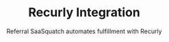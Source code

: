 ---
title: Recurly Integration
logo: recurly-integration.png
isHighlighted: false
highlights: |
    Recurly is a fantastic subscrition management tool. Referral SaaSquatch's Recurly integration uses Recurly to automatically create new referral codes, track referred subscriptions and give people discounts.
subtitle: Referral SaaSquatch automates fulfillment with Recurly
slug: recurly
keyFeatures:
 - Creates unique referral Coupon codes for your customers and track when those codes are used automatically.
 - Provide recurring discounts on your customers' invoices
 - Detect cancelled subscriptions to automatically update referral rewards
 - Uses a native integration built by SaaSquatch directly on Recurly's API 
moreInfo:
 - "[Recurly Tech Installation Guide](/developer/recurly)"
integrationName: Recurly
category: landingPage
template: intergrationLander.html
---